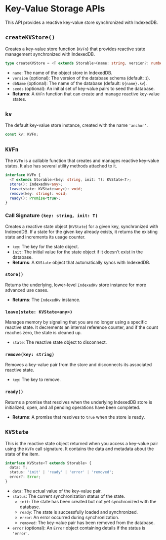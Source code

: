 # Key-Value Storage APIs

This API provides a reactive key-value store synchronized with IndexedDB.

## `createKVStore()`

Creates a key-value store function (`KVFn`) that provides reactive state management synchronized with IndexedDB.

```typescript
type createKVStore = <T extends Storable>(name: string, version?: number, dbName?: string, seeds?: KVSeed<T>[]) => KVFn;
```

- `name`: The name of the object store in IndexedDB.
- `version` (optional): The version of the database schema (default: `1`).
- `dbName` (optional): The name of the database (default: `${name}.kv`).
- `seeds` (optional): An initial set of key-value pairs to seed the database.
- **Returns**: A `KVFn` function that can create and manage reactive key-value states.

## `kv`

The default key-value store instance, created with the name `'anchor'`.

```typescript
const kv: KVFn;
```

## `KVFn`

The `KVFn` is a callable function that creates and manages reactive key-value states. It also has several utility methods attached to it.

```typescript
interface KVFn {
  <T extends Storable>(key: string, init: T): KVState<T>;
  store(): IndexedKv<any>;
  leave(state: KVState<any>): void;
  remove(key: string): void;
  ready(): Promise<true>;
}
```

### Call Signature `(key: string, init: T)`

Creates a reactive state object (`KVState`) for a given key, synchronized with IndexedDB. If a state for the given key already exists, it returns the existing state and increments its usage counter.

- `key`: The key for the state object.
- `init`: The initial value for the state object if it doesn't exist in the database.
- **Returns**: A `KVState` object that automatically syncs with IndexedDB.

### `store()`

Returns the underlying, lower-level `IndexedKv` store instance for more advanced use cases.

- **Returns**: The `IndexedKv` instance.

### `leave(state: KVState<any>)`

Manages memory by signaling that you are no longer using a specific reactive state. It decrements an internal reference counter, and if the count reaches zero, the state is cleaned up.

- `state`: The reactive state object to disconnect.

### `remove(key: string)`

Removes a key-value pair from the store and disconnects its associated reactive state.

- `key`: The key to remove.

### `ready()`

Returns a promise that resolves when the underlying IndexedDB store is initialized, open, and all pending operations have been completed.

- **Returns**: A promise that resolves to `true` when the store is ready.

## `KVState`

This is the reactive state object returned when you access a key-value pair using the `KVFn` call signature. It contains the data and metadata about the state of the item.

```typescript
interface KVState<T extends Storable> {
  data: T;
  status: 'init' | 'ready' | 'error' | 'removed';
  error?: Error;
}
```

- `data`: The actual value of the key-value pair.
- `status`: The current synchronization status of the state.
  - `init`: The state has been created but not yet synchronized with the database.
  - `ready`: The state is successfully loaded and synchronized.
  - `error`: An error occurred during synchronization.
  - `removed`: The key-value pair has been removed from the database.
- `error` (optional): An `Error` object containing details if the status is `'error'`.
